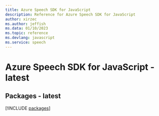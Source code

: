 ```yaml
---
title: Azure Speech SDK for JavaScript
description: Reference for Azure Speech SDK for JavaScript
author: xirzec
ms.author: jeffish
ms.data: 01/10/2023
ms.topic: reference
ms.devlang: javascript
ms.service: speech
---
```

# Azure Speech SDK for JavaScript - latest
## Packages - latest
[!INCLUDE [packages](speech-index.md)]